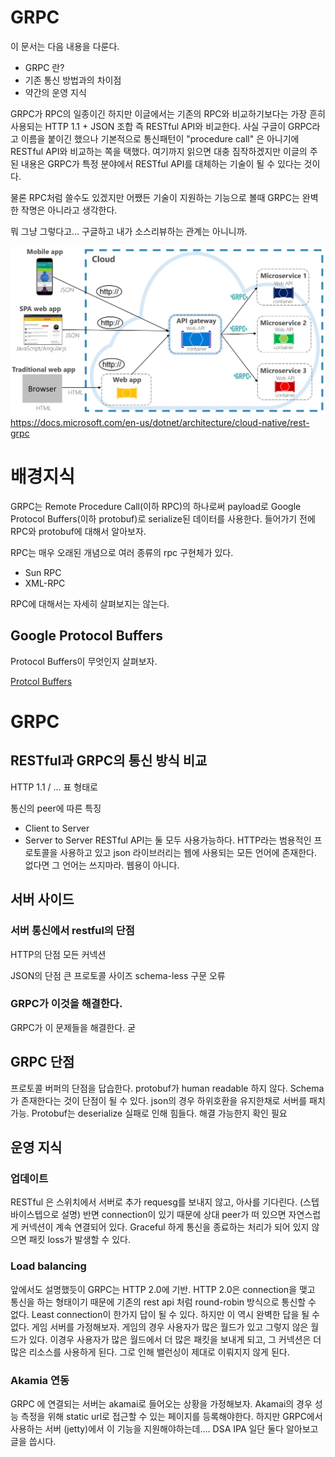 # GRPC

이 문서는 다음 내용을 다룬다.

- GRPC 란?
- 기존 통신 방법과의 차이점
- 약간의 운영 지식

GRPC가 RPC의 일종이긴 하지만 이글에서는 기존의 RPC와 비교하기보다는 가장 흔히 사용되는 HTTP 1.1 + JSON 조합 즉 RESTful API와 비교한다. 사실 구글이 GRPC라고 이름을 붙이긴 했으나 기본적으로 통신패턴이 "procedure call" 은 아니기에 RESTful API와 비교하는 쪽을 택했다. 여기까지 읽으면 대충 짐작하겠지만 이글의 주된 내용은 GRPC가 특정 분야에서 RESTful API를 대체하는 기술이 될 수 있다는 것이다.

물론 RPC처럼 쓸수도 있겠지만 어쨌든 기술이 지원하는 기능으로 볼때 GRPC는 완벽한 작명은 아니라고 생각한다.

뭐 그냥 그렇다고... 구글하고 내가 소스리뷰하는 관계는 아니니까. 

![](resources/grpc/grpc-usage.png)
https://docs.microsoft.com/en-us/dotnet/architecture/cloud-native/rest-grpc

# 배경지식

GRPC는 Remote Procedure Call(이하 RPC)의 하나로써 payload로 Google Protocol Buffers(이하 protobuf)로 serialize된 데이터를 사용한다. 들어가기 전에 RPC와 protobuf에 대해서 알아보자.

RPC는 매우 오래된 개념으로 여러 종류의 rpc 구현체가 있다.

- Sun RPC
- XML-RPC

RPC에 대해서는 자세히 살펴보지는 않는다.

## Google Protocol Buffers

Protocol Buffers이 무엇인지 살펴보자.

[Protcol Buffers](grpc_protocol_buffers.md)

# GRPC

## RESTful과 GRPC의 통신 방식 비교

HTTP 1.1 / ... 표 형태로

통신의 peer에 따른 특징
- Client to Server
- Server to Server
RESTful API는 둘 모두 사용가능하다.
HTTP라는 범용적인 프로토콜을 사용하고 있고 json 라이브러리는 웹에 사용되는 모든 언어에 존재한다. 없다면 그 언어는 쓰지마라. 웹용이 아니다.

## 서버 사이드

### 서버 통신에서 restful의 단점
HTTP의 단점
모든 커넥션

JSON의 단점
큰 프로토콜 사이즈
schema-less
구문 오류

### GRPC가 이것을 해결한다. 
GRPC가 이 문제들을 해결한다.
굳


## GRPC 단점

프로토콜 버퍼의 단점을 답습한다.
protobuf가 human readable 하지 않다.
Schema가 존재한다는 것이 단점이 될 수 있다. json의 경우 하위호환을 유지한채로 서버를 패치가능. Protobuf는 deserialize 실패로 인해 힘들다. 해결 가능한지 확인 필요


## 운영 지식

### 업데이트

RESTful 은 스위치에서 서버로 추가 requesg를 보내지 않고, 아사를 기다린다. (스텝바이스텝으로 설명)
반면 connection이 있기 때문에 상대 peer가 떠 있으면 자연스럽게 커넥션이 계속 연결되어 있다. Graceful 하게 통신을 종료하는 처리가 되어 있지 않으면 패킷 loss가 발생할 수 있다.

### Load balancing

앞에서도 설명했듯이 GRPC는 HTTP 2.0에 기반.
HTTP 2.0은 connection을 맺고 통신을 하는 형태이기 때문에 기존의 rest api 처럼 round-robin 방식으로 통신할 수 없다.
Least connection이 한가지 답이 될 수 있다. 하지만 이 역시 완벽한 답을 될 수 없다. 게임 서버를 가정해보자. 게임의 경우 사용자가 많은 월드가 있고 그렇지 않은 월드가 있다. 이경우 사용자가 많은 월드에서 더 많은 패킷을 보내게 되고, 그 커넥션은 더 많은 리소스를 사용하게 된다. 그로 인해 밸런싱이 제대로 이뤄지지 않게 된다.

### Akamia 연동

GRPC 에 연결되는 서버는 akamai로 들어오는 상황을 가정해보자.
Akamai의 경우 성능 측정을 위해 static url로 접근할 수 있는 페이지를 등록해야한다.
하지만 GRPC에서 사용하는 서버 (jetty)에서 이 기능을 지원해야하는데....
DSA IPA 일단 둘다 알아보고 글을 씁시다.


